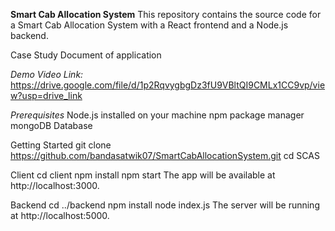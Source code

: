 **Smart Cab Allocation System**
This repository contains the source code for a Smart Cab Allocation System with a React frontend and a Node.js backend.

Case Study Document of application


*Demo Video Link:*
https://drive.google.com/file/d/1p2RqvygbgDz3fU9VBltQI9CMLx1CC9vp/view?usp=drive_link


*Prerequisites*
Node.js installed on your machine
npm package manager
mongoDB Database

Getting Started
git clone https://github.com/bandasatwik07/SmartCabAllocationSystem.git
cd SCAS


Client
cd client
npm install
npm start
The app will be available at http://localhost:3000.


Backend
cd ../backend
npm install
node index.js
The server will be running at http://localhost:5000.